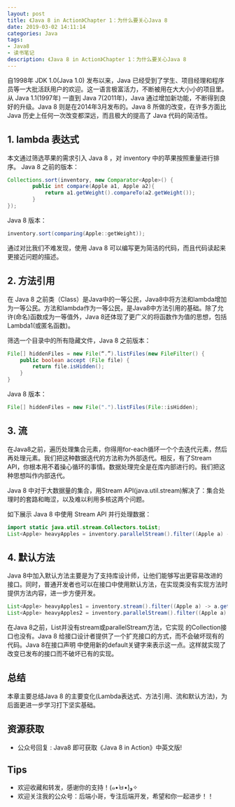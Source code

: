 ```yaml
---
layout: post
title: 《Java 8 in Action》Chapter 1：为什么要关心Java 8
date: 2019-03-02 14:11:14
categories: Java
tags:
- Java8
- 读书笔记
description: 《Java 8 in Action》Chapter 1：为什么要关心Java 8
---
```


自1998年 JDK 1.0(Java 1.0) 发布以来，Java 已经受到了学生、项目经理和程序员等一大批活跃用户的欢迎。这一语言极富活力，不断被用在大大小小的项目里。从 Java 1.1(1997年) 一直到 Java 7(2011年)，Java 通过增加新功能，不断得到良好的升级。Java 8 则是在2014年3月发布的。Java 8 所做的改变，在许多方面比 Java 历史上任何一次改变都深远，而且极大的提高了 Java 代码的简洁性。

## 1. lambda 表达式

本文通过筛选苹果的需求引入 Java 8 ，对 inventory 中的苹果按照重量进行排序。
Java 8 之前的版本：
```java 
Collections.sort(inventory, new Comparator<Apple>() {
        public int compare(Apple a1, Apple a2){
            return a1.getWeight().compareTo(a2.getWeight());
        }
});
```

Java 8 版本：
```java
inventory.sort(comparing(Apple::getWeight));
```

通过对比我们不难发现，使用 Java 8 可以编写更为简洁的代码，而且代码读起来更接近问题的描述。

## 2. 方法引用

在 Java 8 之前类（Class）是Java中的一等公民，Java8中将方法和lambda增加为一等公民。方法和lambda作为一等公民，是Java8中方法引用的基础。除了允许(命名)函数成为一等值外，Java 8还体现了更广义的将函数作为值的思想，包括 Lambda1(或匿名函数)。

筛选一个目录中的所有隐藏文件，Java 8 之前版本：
```java
File[] hiddenFiles = new File(“.”).listFiles(new FileFilter() {
    public boolean accept (File file) {
        return file.isHidden();
    }
}
```
 
Java 8 版本：
```java
File[] hiddenFiles = new File(".").listFiles(File::isHidden);
```

## 3. 流

在Java8之前，遍历处理集合元素，你得用for-each循环一个个去迭代元素，然后再处理元素。我们把这种数据迭代的方法称为外部迭代。相反，有了Stream API，你根本用不着操心循环的事情。数据处理完全是在库内部进行的。我们把这种思想叫作内部迭代。

Java 8 中对于大数据量的集合，用Stream API(java.util.stream)解决了：集合处理时的套路和晦涩，以及难以利用多核这两个问题。

如下展示 Java 8 中使用 Stream API 并行处理数据：
```java
import static java.util.stream.Collectors.toList;
List<Apple> heavyApples = inventory.parallelStream().filter((Apple a) -> a.getWeight() > 150) .collect(toList());
```

## 4. 默认方法
Java 8中加入默认方法主要是为了支持库设计师，让他们能够写出更容易改进的接口。同时，普通开发者也可以在接口中使用默认方法，在实现类没有实现方法时提供方法内容，进一步方便开发。
```java
List<Apple> heavyApples1 = inventory.stream().filter((Apple a) -> a.getWeight() > 150).collect(toList());
List<Apple> heavyApples2 = inventory.parallelStream().filter((Apple a) -> a.getWeight() > 150).collect(toList());
```

在Java 8之前，List<T>并没有stream或parallelStream方法，它实现 的Collection<T>接口也没有。Java 8 给接口设计者提供了一个扩充接口的方式，而不会破坏现有的代码。Java 8在接口声明 中使用新的default关键字来表示这一点。这样就实现了改变已发布的接口而不破坏已有的实现。

## 总结
本章主要总结Java 8 的主要变化(Lambda表达式、方法引用、流和默认方法)，为后面更进一步学习打下坚实基础。


## 资源获取
- 公众号回复 : Java8 即可获取《Java 8 in Action》中英文版!

## Tips
- 欢迎收藏和转发，感谢你的支持！(๑•̀ㅂ•́)و✧ 
- 欢迎关注我的公众号：后端小哥，专注后端开发，希望和你一起进步！！

